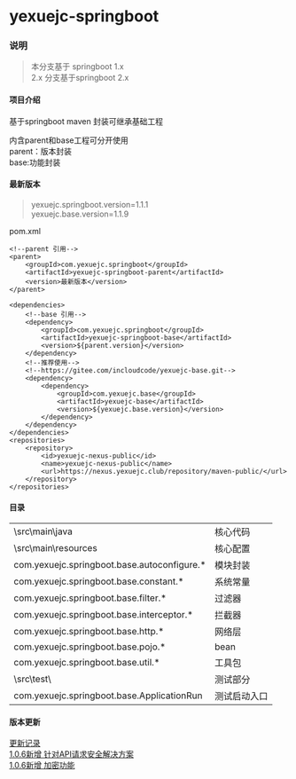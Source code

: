 # yexuejc-springboot

### 说明
>本分支基于 springboot 1.x <br/>
>2.x 分支基于springboot 2.x


#### 项目介绍
基于springboot maven 封装可继承基础工程

内含parent和base工程可分开使用<br/>
parent：版本封装<br/>
base:功能封装

#### 最新版本
>yexuejc.springboot.version=1.1.1 <br>
>yexuejc.base.version=1.1.9

pom.xml
```
<!--parent 引用-->
<parent>
    <groupId>com.yexuejc.springboot</groupId>
    <artifactId>yexuejc-springboot-parent</artifactId>
    <version>最新版本</version>
</parent>

<dependencies>
    <!--base 引用-->
    <dependency>
        <groupId>com.yexuejc.springboot</groupId>
        <artifactId>yexuejc-springboot-base</artifactId>
        <version>${parent.version}</version>
    </dependency>
    <!--推荐使用-->
    <!--https://gitee.com/incloudcode/yexuejc-base.git-->
    <dependency>
        <dependency>
            <groupId>com.yexuejc.base</groupId>
            <artifactId>yexuejc-base</artifactId>
            <version>${yexuejc.base.version}</version>
        </dependency>
    </dependency>
</dependencies>
<repositories>
    <repository>
        <id>yexuejc-nexus-public</id>
        <name>yexuejc-nexus-public</name>
        <url>https://nexus.yexuejc.club/repository/maven-public/</url>
    </repository>
</repositories>
```


#### 目录
<table>
    <tr>
        <td>\src\main\java</td>
        <td>核心代码</td>
    </tr>
    <tr>
        <td>\src\main\resources</td>
        <td>核心配置</td>
    </tr>
    <tr>
        <td>com.yexuejc.springboot.base.autoconfigure.*</td>
        <td>模块封装</td>
    </tr>
    <tr>
        <td>com.yexuejc.springboot.base.constant.*</td>
        <td>系统常量</td>
    </tr>
    <tr>
        <td>com.yexuejc.springboot.base.filter.*</td>
        <td>过滤器</td>
    </tr>
    <tr>
        <td>com.yexuejc.springboot.base.interceptor.*</td>
        <td>拦截器</td>
    </tr>
    <tr>
        <td>com.yexuejc.springboot.base.http.*</td>
        <td>网络层</td>
    </tr>
    <tr>
        <td>com.yexuejc.springboot.base.pojo.*</td>
        <td>bean</td>
    </tr>
    <tr>
        <td>com.yexuejc.springboot.base.util.*</td>
        <td>工具包</td>
    </tr>
    <tr>
        <td>\src\test\</td>
        <td>测试部分</td>
    </tr>
    <tr>
        <td>com.yexuejc.springboot.base.ApplicationRun</td>
        <td>测试启动入口</td>
    </tr>
</table>


#### 版本更新

[更新记录](UPDATE.md)
<br/>
[1.0.6新增 针对API请求安全解决方案](PARAMS_RSA_DECRYPT_ENCRYPT.md)<br/>
[1.0.6新增 加密功能](PARAMS_RSA_DECRYPT_ENCRYPT.md)
